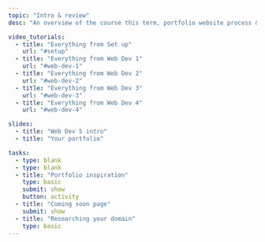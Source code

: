 ```yaml
---
topic: "Intro & review"
desc: "An overview of the course this term, portfolio website process & starting a coming soon page."

video_tutorials:
  - title: "Everything from Set up"
    url: "#setup"
  - title: "Everything from Web Dev 1"
    url: "#web-dev-1"
  - title: "Everything from Web Dev 2"
    url: "#web-dev-2"
  - title: "Everything from Web Dev 3"
    url: "#web-dev-3"
  - title: "Everything from Web Dev 4"
    url: "#web-dev-4"

slides:
  - title: "Web Dev 5 intro"
  - title: "Your portfolio"

tasks:
  - type: blank
  - type: blank
  - title: "Portfolio inspiration"
    type: basic
    submit: show
    button: activity
  - title: "Coming soon page"
    submit: show
  - title: "Researching your domain"
    type: basic
---
```


